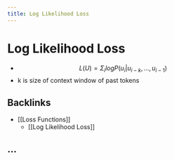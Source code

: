 ```yaml
---
title: Log Likelihood Loss
---
```


# Log Likelihood Loss
- $$L(U) = \Sigma_i log P(u_i| u_{i-k} ,…, u_{i-1} )$$
- k is size of context window of past tokens

## Backlinks
* [[Loss Functions]]
	* [[Log Likelihood Loss]]

## …
